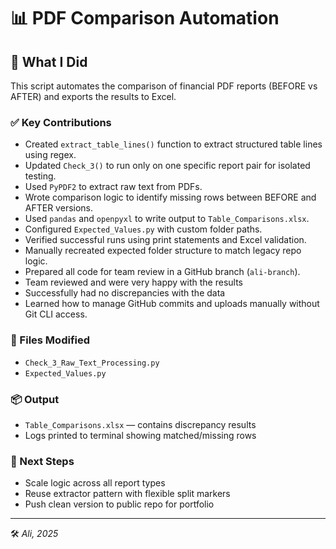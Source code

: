 
# 📊 PDF Comparison Automation

## 🔧 What I Did

This script automates the comparison of financial PDF reports (BEFORE vs AFTER) and exports the results to Excel.

### ✅ Key Contributions

- Created `extract_table_lines()` function to extract structured table lines using regex.
- Updated `Check_3()` to run only on one specific report pair for isolated testing.
- Used `PyPDF2` to extract raw text from PDFs.
- Wrote comparison logic to identify missing rows between BEFORE and AFTER versions.
- Used `pandas` and `openpyxl` to write output to `Table_Comparisons.xlsx`.
- Configured `Expected_Values.py` with custom folder paths.
- Verified successful runs using print statements and Excel validation.
- Manually recreated expected folder structure to match legacy repo logic.
- Prepared all code for team review in a GitHub branch (`ali-branch`).
- Team reviewed and were very happy with the results
- Successfully had no discrepancies with the data
- Learned how to manage GitHub commits and uploads manually without Git CLI access.

### 📁 Files Modified

- `Check_3_Raw_Text_Processing.py`
- `Expected_Values.py`

### 📦 Output

- `Table_Comparisons.xlsx` — contains discrepancy results
- Logs printed to terminal showing matched/missing rows

### 🔁 Next Steps

- Scale logic across all report types
- Reuse extractor pattern with flexible split markers
- Push clean version to public repo for portfolio

---

🛠️ _Ali, 2025_
